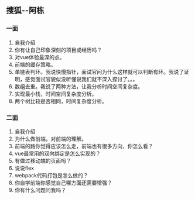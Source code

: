 ## 搜狐--阿栋
### 一面
1. 自我介绍
2. 你有让自己印象深刻的项目或经历吗？
3. 对vue体验最深的点。
4. 前端的缓存策略。
5. 单链表判环。我说快慢指针，面试官问为什么这样就可以判断有环。我说了证明，感觉面试官貌似没听懂说我们就不深入探讨了。。。
6. 数组去重。我说了两种方法，让我分析时间空间复杂度。
7. 实现最小栈，时间空间复杂度分析。
8. 两个树比较是否相同，时间复杂度分析。


### 二面
1. 自我介绍
2. 为什么做前端，对前端的理解。
3. 前端的路你觉得应该怎么走，前端也有很多方向，你怎么看？
4. vue最常用的双向绑定是怎么实现的？
5. 有做过移动端的页面吗？
6. 说说flex
7. webpack代码打包是怎么做的？
8. 你自学前端你感觉自己哪方面还需要增强？
9. 你有什么问题问我吗？
